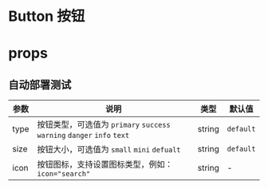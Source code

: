 <script setup>
import demo1 from './demo.vue'
</script>

# Button 按钮

<preview comp-name="button" demo-name="demo">
  <demo1/>
</preview>

# props

## 自动部署测试

| 参数 | 说明                                                                    | 类型   | 默认值    |
| ---- | ----------------------------------------------------------------------- | ------ | --------- |
| type | 按钮类型，可选值为 `primary` `success` `warning` `danger` `info` `text` | string | `default` |
| size | 按钮大小，可选值为 `small` `mini` `defualt`                             | string | `default` |
| icon | 按钮图标，支持设置图标类型，例如：`icon="search"`                       | string | -         |
